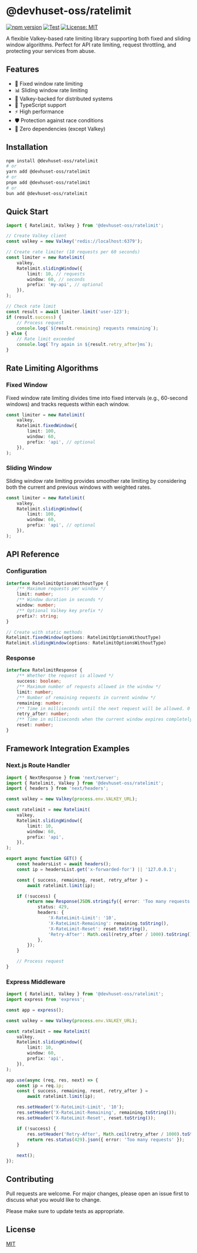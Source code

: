 # @devhuset-oss/ratelimit

[![npm version](https://badge.fury.io/js/@devhuset-oss%2Fratelimit.svg)](https://badge.fury.io/js/@devhuset-oss%2Fratelimit)
[![Test](https://github.com/devhuset-oss/ratelimit/actions/workflows/test.yml/badge.svg)](https://github.com/devhuset-oss/ratelimit/actions/workflows/test.yml)
[![License: MIT](https://img.shields.io/badge/License-MIT-yellow.svg)](https://opensource.org/licenses/MIT)

A flexible Valkey-based rate limiting library supporting both fixed and sliding window algorithms. Perfect for API rate limiting, request throttling, and protecting your services from abuse.

## Features

- 🚦 Fixed window rate limiting
- 📊 Sliding window rate limiting
- 🔄 Valkey-backed for distributed systems
- 🎯 TypeScript support
- ⚡️ High performance
- 🛡️ Protection against race conditions
- 💪 Zero dependencies (except Valkey)

## Installation

```bash
npm install @devhuset-oss/ratelimit
# or
yarn add @devhuset-oss/ratelimit
# or
pnpm add @devhuset-oss/ratelimit
# or
bun add @devhuset-oss/ratelimit
```

## Quick Start

```typescript
import { Ratelimit, Valkey } from '@devhuset-oss/ratelimit';

// Create Valkey client
const valkey = new Valkey('redis://localhost:6379');

// Create rate limiter (10 requests per 60 seconds)
const limiter = new Ratelimit(
	valkey,
	Ratelimit.slidingWindow({
		limit: 10, // requests
		window: 60, // seconds
		prefix: 'my-api', // optional
	}),
);

// Check rate limit
const result = await limiter.limit('user-123');
if (result.success) {
	// Process request
	console.log(`${result.remaining} requests remaining`);
} else {
	// Rate limit exceeded
	console.log(`Try again in ${result.retry_after}ms`);
}
```

## Rate Limiting Algorithms

### Fixed Window

Fixed window rate limiting divides time into fixed intervals (e.g., 60-second windows) and tracks requests within each window.

```typescript
const limiter = new Ratelimit(
	valkey,
	Ratelimit.fixedWindow({
		limit: 100,
		window: 60,
		prefix: 'api', // optional
	}),
);
```

### Sliding Window

Sliding window rate limiting provides smoother rate limiting by considering both the current and previous windows with weighted rates.

```typescript
const limiter = new Ratelimit(
	valkey,
	Ratelimit.slidingWindow({
		limit: 100,
		window: 60,
		prefix: 'api', // optional
	}),
);
```

## API Reference

### Configuration

```typescript
interface RatelimitOptionsWithoutType {
    /** Maximum requests per window */
    limit: number;
    /** Window duration in seconds */
    window: number;
    /** Optional Valkey key prefix */
    prefix?: string;
}

// Create with static methods
Ratelimit.fixedWindow(options: RatelimitOptionsWithoutType)
Ratelimit.slidingWindow(options: RatelimitOptionsWithoutType)
```

### Response

```typescript
interface RatelimitResponse {
	/** Whether the request is allowed */
	success: boolean;
	/** Maximum number of requests allowed in the window */
	limit: number;
	/** Number of remaining requests in current window */
	remaining: number;
	/** Time in milliseconds until the next request will be allowed. 0 if under limit */
	retry_after: number;
	/** Time in milliseconds when the current window expires completely */
	reset: number;
}
```

## Framework Integration Examples

### Next.js Route Handler

```typescript
import { NextResponse } from 'next/server';
import { Ratelimit, Valkey } from '@devhuset-oss/ratelimit';
import { headers } from 'next/headers';

const valkey = new Valkey(process.env.VALKEY_URL);

const ratelimit = new Ratelimit(
	valkey,
	Ratelimit.slidingWindow({
		limit: 10,
		window: 60,
		prefix: 'api',
	}),
);

export async function GET() {
	const headersList = await headers();
	const ip = headersList.get('x-forwarded-for') || '127.0.0.1';

	const { success, remaining, reset, retry_after } =
		await ratelimit.limit(ip);

	if (!success) {
		return new Response(JSON.stringify({ error: 'Too many requests' }), {
			status: 429,
			headers: {
				'X-RateLimit-Limit': '10',
				'X-RateLimit-Remaining': remaining.toString(),
				'X-RateLimit-Reset': reset.toString(),
				'Retry-After': Math.ceil(retry_after / 1000).toString(),
			},
		});
	}

	// Process request
}
```

### Express Middleware

```typescript
import { Ratelimit, Valkey } from '@devhuset-oss/ratelimit';
import express from 'express';

const app = express();

const valkey = new Valkey(process.env.VALKEY_URL);

const ratelimit = new Ratelimit(
	valkey,
	Ratelimit.slidingWindow({
		limit: 10,
		window: 60,
		prefix: 'api',
	}),
);

app.use(async (req, res, next) => {
	const ip = req.ip;
	const { success, remaining, reset, retry_after } =
		await ratelimit.limit(ip);

	res.setHeader('X-RateLimit-Limit', '10');
	res.setHeader('X-RateLimit-Remaining', remaining.toString());
	res.setHeader('X-RateLimit-Reset', reset.toString());

	if (!success) {
		res.setHeader('Retry-After', Math.ceil(retry_after / 1000).toString());
		return res.status(429).json({ error: 'Too many requests' });
	}

	next();
});
```

## Contributing

Pull requests are welcome. For major changes, please open an issue first to discuss what you would like to change.

Please make sure to update tests as appropriate.

## License

[MIT](https://choosealicense.com/licenses/mit/)
